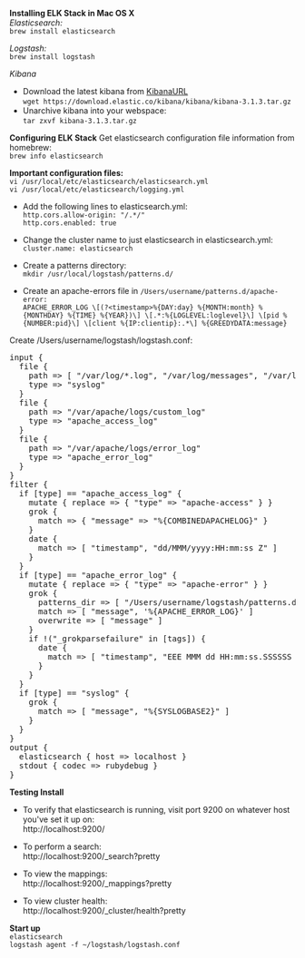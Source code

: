 __Installing ELK Stack in Mac OS X__  
_Elasticsearch:_  
```brew install elasticsearch``` 

_Logstash:_  
```brew install logstash```

_Kibana_  
* Download the latest kibana from [KibanaURL](https://www.elastic.co/downloads/kibana)  
```wget https://download.elastic.co/kibana/kibana/kibana-3.1.3.tar.gz```  
* Unarchive kibana into your webspace:  
```tar zxvf kibana-3.1.3.tar.gz```  

__Configuring ELK Stack__
Get elasticsearch configuration file information from homebrew:  
```brew info elasticsearch```

__Important configuration files:__  
```vi /usr/local/etc/elasticsearch/elasticsearch.yml```   
```vi /usr/local/etc/elasticsearch/logging.yml```

* Add the following lines to elasticsearch.yml:  
```http.cors.allow-origin: "/.*/"```  
```http.cors.enabled: true```  

* Change the cluster name to just elasticsearch in elasticsearch.yml:  
```cluster.name: elasticsearch```  

* Create a patterns directory:  
```mkdir /usr/local/logstash/patterns.d/```  

* Create an apache-errors file in ```/Users/username/patterns.d/apache-error:```  
```APACHE_ERROR_LOG \[(?<timestamp>%{DAY:day} %{MONTH:month} %{MONTHDAY} %{TIME} %{YEAR})\] \[.*:%{LOGLEVEL:loglevel}\] \[pid %{NUMBER:pid}\] \[client %{IP:clientip}:.*\] %{GREEDYDATA:message}```

Create /Users/username/logstash/logstash.conf:
<pre>input {
  file {
    path => [ "/var/log/*.log", "/var/log/messages", "/var/log/syslog" ]
    type => "syslog"
  }
  file {
    path => "/var/apache/logs/custom_log"
    type => "apache_access_log"
  }
  file {
    path => "/var/apache/logs/error_log"
    type => "apache_error_log"
  }
}
filter {
  if [type] == "apache_access_log" {
    mutate { replace => { "type" => "apache-access" } }
    grok {
      match => { "message" => "%{COMBINEDAPACHELOG}" }
    }
    date {
      match => [ "timestamp", "dd/MMM/yyyy:HH:mm:ss Z" ]
    }
  }
  if [type] == "apache_error_log" {
    mutate { replace => { "type" => "apache-error" } }
    grok {
      patterns_dir => [ "/Users/username/logstash/patterns.d" ]
      match => [ "message", '%{APACHE_ERROR_LOG}' ]
      overwrite => [ "message" ]
    }
    if !("_grokparsefailure" in [tags]) {
      date {
        match => [ "timestamp", "EEE MMM dd HH:mm:ss.SSSSSS yyyy" ]
      }
    }
  }
  if [type] == "syslog" {
    grok {
      match => [ "message", "%{SYSLOGBASE2}" ]
    }
  }
}
output {
  elasticsearch { host => localhost }
  stdout { codec => rubydebug }
} </pre>
 
__Testing Install__

* To verify that elasticsearch is running, visit port 9200 on whatever host you've set it up on:  
http://localhost:9200/  

* To perform a search:  
http://localhost:9200/_search?pretty  

* To view the mappings:  
http://localhost:9200/_mappings?pretty  

* To view cluster health:  
http://localhost:9200/_cluster/health?pretty  

__Start up__  
<code>elasticsearch</code>  
<code>logstash agent -f ~/logstash/logstash.conf</code>

